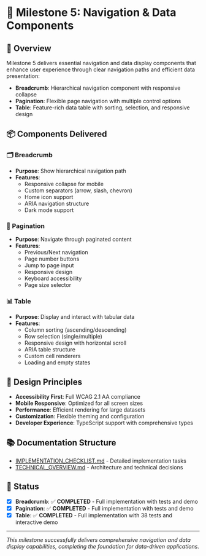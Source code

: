 # 🧭 Milestone 5: Navigation & Data Components

## 🎯 Overview

Milestone 5 delivers essential navigation and data display components that enhance user experience through clear navigation paths and efficient data presentation:

- **Breadcrumb**: Hierarchical navigation component with responsive collapse
- **Pagination**: Flexible page navigation with multiple control options
- **Table**: Feature-rich data table with sorting, selection, and responsive design

## 📦 Components Delivered

### 🗂️ Breadcrumb
- **Purpose**: Show hierarchical navigation path
- **Features**: 
  - Responsive collapse for mobile
  - Custom separators (arrow, slash, chevron)
  - Home icon support
  - ARIA navigation structure
  - Dark mode support

### 📄 Pagination  
- **Purpose**: Navigate through paginated content
- **Features**:
  - Previous/Next navigation
  - Page number buttons
  - Jump to page input
  - Responsive design
  - Keyboard accessibility
  - Page size selector

### 📊 Table
- **Purpose**: Display and interact with tabular data
- **Features**:
  - Column sorting (ascending/descending)
  - Row selection (single/multiple)
  - Responsive design with horizontal scroll
  - ARIA table structure
  - Custom cell renderers
  - Loading and empty states

## 🎨 Design Principles

- **Accessibility First**: Full WCAG 2.1 AA compliance
- **Mobile Responsive**: Optimized for all screen sizes
- **Performance**: Efficient rendering for large datasets
- **Customization**: Flexible theming and configuration
- **Developer Experience**: TypeScript support with comprehensive types

## 📚 Documentation Structure

- [IMPLEMENTATION_CHECKLIST.md](./IMPLEMENTATION_CHECKLIST.md) - Detailed implementation tasks
- [TECHNICAL_OVERVIEW.md](./TECHNICAL_OVERVIEW.md) - Architecture and technical decisions

## 🚦 Status

- [x] **Breadcrumb**: ✅ **COMPLETED** - Full implementation with tests and demo
- [x] **Pagination**: ✅ **COMPLETED** - Full implementation with tests and demo  
- [x] **Table**: ✅ **COMPLETED** - Full implementation with 38 tests and interactive demo

---

*This milestone successfully delivers comprehensive navigation and data display capabilities, completing the foundation for data-driven applications.*
